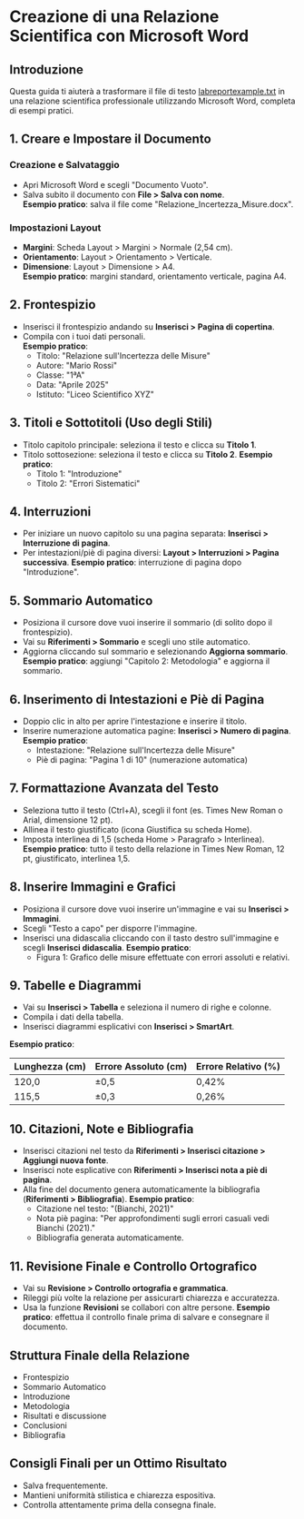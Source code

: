 
# Creazione di una Relazione Scientifica con Microsoft Word

## Introduzione

Questa guida ti aiuterà a trasformare il file di testo [labreportexample.txt](https://federob.github.io/infohandouts/hwsw/labreportexample.txt) in una relazione scientifica professionale utilizzando Microsoft Word, completa di esempi pratici.

## 1. Creare e Impostare il Documento

### Creazione e Salvataggio

- Apri Microsoft Word e scegli "Documento Vuoto".
- Salva subito il documento con **File > Salva con nome**.  
**Esempio pratico**: salva il file come "Relazione_Incertezza_Misure.docx".

### Impostazioni Layout

- **Margini**: Scheda Layout > Margini > Normale (2,54 cm).
- **Orientamento**: Layout > Orientamento > Verticale.
- **Dimensione**: Layout > Dimensione > A4.  
**Esempio pratico**: margini standard, orientamento verticale, pagina A4.

## 2. Frontespizio

- Inserisci il frontespizio andando su **Inserisci > Pagina di copertina**.
- Compila con i tuoi dati personali.  
**Esempio pratico**:
  - Titolo: "Relazione sull'Incertezza delle Misure"
  - Autore: "Mario Rossi"
  - Classe: "1ªA"
  - Data: "Aprile 2025"
  - Istituto: "Liceo Scientifico XYZ"

## 3. Titoli e Sottotitoli (Uso degli Stili)

- Titolo capitolo principale: seleziona il testo e clicca su **Titolo 1**.
- Titolo sottosezione: seleziona il testo e clicca su **Titolo 2**.
**Esempio pratico**:
  - Titolo 1: "Introduzione"
  - Titolo 2: "Errori Sistematici"

## 4. Interruzioni

- Per iniziare un nuovo capitolo su una pagina separata: **Inserisci > Interruzione di pagina**.
- Per intestazioni/piè di pagina diversi: **Layout > Interruzioni > Pagina successiva**.
**Esempio pratico**: interruzione di pagina dopo "Introduzione".

## 5. Sommario Automatico

- Posiziona il cursore dove vuoi inserire il sommario (di solito dopo il frontespizio).
- Vai su **Riferimenti > Sommario** e scegli uno stile automatico.
- Aggiorna cliccando sul sommario e selezionando **Aggiorna sommario**.
**Esempio pratico**: aggiungi "Capitolo 2: Metodologia" e aggiorna il sommario.

## 6. Inserimento di Intestazioni e Piè di Pagina

- Doppio clic in alto per aprire l'intestazione e inserire il titolo.
- Inserire numerazione automatica pagine: **Inserisci > Numero di pagina**.
**Esempio pratico**:
  - Intestazione: "Relazione sull'Incertezza delle Misure"
  - Piè di pagina: "Pagina 1 di 10" (numerazione automatica)

## 7. Formattazione Avanzata del Testo

- Seleziona tutto il testo (Ctrl+A), scegli il font (es. Times New Roman o Arial, dimensione 12 pt).
- Allinea il testo giustificato (icona Giustifica su scheda Home).
- Imposta interlinea di 1,5 (scheda Home > Paragrafo > Interlinea).
**Esempio pratico**: tutto il testo della relazione in Times New Roman, 12 pt, giustificato, interlinea 1,5.

## 8. Inserire Immagini e Grafici

- Posiziona il cursore dove vuoi inserire un'immagine e vai su **Inserisci > Immagini**.
- Scegli "Testo a capo" per disporre l'immagine.
- Inserisci una didascalia cliccando con il tasto destro sull'immagine e scegli **Inserisci didascalia**.
**Esempio pratico**:
  - Figura 1: Grafico delle misure effettuate con errori assoluti e relativi.

## 9. Tabelle e Diagrammi

- Vai su **Inserisci > Tabella** e seleziona il numero di righe e colonne.
- Compila i dati della tabella.
- Inserisci diagrammi esplicativi con **Inserisci > SmartArt**.

**Esempio pratico**:  

| Lunghezza (cm) | Errore Assoluto (cm) | Errore Relativo (%) |
|----------------|----------------------|---------------------|
| 120,0          | ±0,5                 | 0,42%               |
| 115,5          | ±0,3                 | 0,26%               |

## 10. Citazioni, Note e Bibliografia

- Inserisci citazioni nel testo da **Riferimenti > Inserisci citazione > Aggiungi nuova fonte**.
- Inserisci note esplicative con **Riferimenti > Inserisci nota a piè di pagina**.
- Alla fine del documento genera automaticamente la bibliografia (**Riferimenti > Bibliografia**).
**Esempio pratico**:
  - Citazione nel testo: "(Bianchi, 2021)"
  - Nota piè pagina: "Per approfondimenti sugli errori casuali vedi Bianchi (2021)."
  - Bibliografia generata automaticamente.

## 11. Revisione Finale e Controllo Ortografico

- Vai su **Revisione > Controllo ortografia e grammatica**.
- Rileggi più volte la relazione per assicurarti chiarezza e accuratezza.
- Usa la funzione **Revisioni** se collabori con altre persone.
**Esempio pratico**: effettua il controllo finale prima di salvare e consegnare il documento.

## Struttura Finale della Relazione

- Frontespizio
- Sommario Automatico
- Introduzione
- Metodologia
- Risultati e discussione
- Conclusioni
- Bibliografia

## Consigli Finali per un Ottimo Risultato

- Salva frequentemente.
- Mantieni uniformità stilistica e chiarezza espositiva.
- Controlla attentamente prima della consegna finale.
